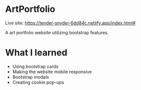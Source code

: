 # ArtPortfolio

Live site: https://tender-snyder-6dd84c.netlify.app/index.html#

A art portfolio website utilizing bootstrap features.

# What I learned

* Using bootstrap cards
* Making the website mobile responsive
* Bootstrap modals
* Creating cookie pop-ups


